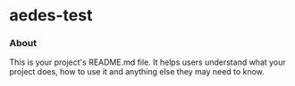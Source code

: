 aedes-test
==========

### About

This is your project's README.md file. It helps users understand what your
project does, how to use it and anything else they may need to know.
